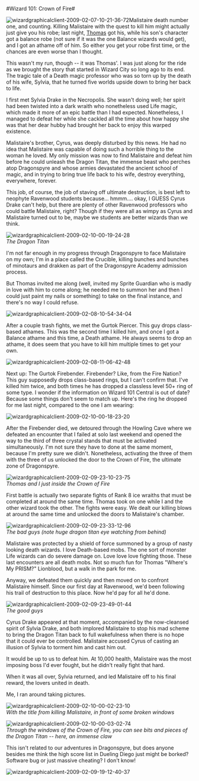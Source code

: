 #Wizard 101: Crown of Fire#

![](http://westkarana.com/wp-content/uploads/2009/02/wizardgraphicalclient-2009-02-07-10-21-36-72.jpg "wizardgraphicalclient-2009-02-07-10-21-36-72")Malistaire death number one, and counting. Killing Malistaire with the quest to kill him might actually just give you his robe; last night, [Thomas](http://thefriendlynecromancer.blogspot.com/) got his, while his son's character got a balance robe (not sure if it was the one Balance wizards would get), and I got an athame off of him. So either you get your robe first time, or the chances are even worse than I thought.

This wasn't my run, though -- it was Thomas'. I was just along for the ride as we brought the story that started in Wizard City so long ago to its end. The tragic tale of a Death magic professor who was so torn up by the death of his wife, Sylvia, that he turned five worlds upside down to bring her back to life.

I first met Sylvia Drake in the Necropolis. She wasn't doing well; her spirit had been twisted into a dark wraith who nonetheless used Life magic, which made it more of an epic battle than I had expected. Nonetheless, I managed to defeat her while she cackled all the time about how happy she was that her dear hubby had brought her back to enjoy this warped existence.

Malistaire's brother, Cyrus, was deeply disturbed by this news. He had no idea that Malistaire was capable of doing such a horrible thing to the woman he loved. My only mission was now to find Malistaire and defeat him before he could unleash the Dragon Titan, the immense beast who perches atop Dragonspyre and whose armies devastated the ancient school of magic, and in trying to bring true life back to his wife, destroy everything, everywhere, forever.

This job, of course, the job of staving off ultimate destruction, is best left to neophyte Ravenwood students because... hmmm.... okay, I GUESS Cyrus Drake can't help, but there are plenty of other Ravenwood professors who could battle Malistaire, right? Though if they were all as wimpy as Cyrus and Malistaire turned out to be, maybe we students are better wizards than we think.

![](http://westkarana.com/wp-content/uploads/2009/02/wizardgraphicalclient-2009-02-10-00-19-24-28.jpg "wizardgraphicalclient-2009-02-10-00-19-24-28")  
*The Dragon Titan*

I'm not far enough in my progress through Dragonspyre to face Malistaire on my own; I'm in a place called the Crucible, killing bunches and bunches of minotaurs and drakken as part of the Dragonspyre Academy admission process.

But Thomas invited me along (well, invited my Sprite Guardian who is madly in love with him to come along; he needed me to summon her and then I could just paint my nails or something) to take on the final instance, and there's no way I could refuse.

![](http://westkarana.com/wp-content/uploads/2009/02/wizardgraphicalclient-2009-02-08-10-54-34-04.jpg "wizardgraphicalclient-2009-02-08-10-54-34-04")

After a couple trash fights, we met the Gurtok Piercer. This guy drops class-based athames. This was the second time I killed him, and once I got a Balance athame and this time, a Death athame. He always seems to drop an athame, it does seem that you have to kill him multiple times to get your own.

![](http://westkarana.com/wp-content/uploads/2009/02/wizardgraphicalclient-2009-02-08-11-06-42-48.jpg "wizardgraphicalclient-2009-02-08-11-06-42-48")

Next up: The Gurtok Firebender. Firebender? Like, from the Fire Nation? This guy supposedly drops class-based rings, but I can't confirm that. I've killed him twice, and both times he has dropped a classless level 50+ ring of some type. I wonder if the information on Wizard 101 Central is out of date? Because some things don't seem to match up. Here's the ring he dropped for me last night, compared to the one I am wearing:

![](http://westkarana.com/wp-content/uploads/2009/02/wizardgraphicalclient-2009-02-10-00-18-23-20.jpg "wizardgraphicalclient-2009-02-10-00-18-23-20")

After the Firebender died, we detoured through the Howling Cave where we defeated an encounter that I failed at solo last weekend and opened the way to the third of three crystal stands that must be activated simultaneously. I'm not sure they have to done at the same moment, because I'm pretty sure we didn't. Nonetheless, activating the three of them with the three of us unlocked the door to the Crown of Fire, the ultimate zone of Dragonspyre.

![](http://westkarana.com/wp-content/uploads/2009/02/wizardgraphicalclient-2009-02-09-23-10-23-75.jpg "wizardgraphicalclient-2009-02-09-23-10-23-75")  
*Thomas and I just inside the Crown of Fire*

First battle is actually two separate fights of Rank 8 ice wraiths that must be completed at around the same time. Thomas took on one while I and the other wizard took the other. The fights were easy. We dealt our killing blows at around the same time and unlocked the doors to Malistaire's chamber.

![](http://westkarana.com/wp-content/uploads/2009/02/wizardgraphicalclient-2009-02-09-23-33-12-96.jpg "wizardgraphicalclient-2009-02-09-23-33-12-96")  
*The bad guys (note huge dragon titan eye watching from behind)*

Malistaire was protected by a shield of force summoned by a group of nasty looking death wizards. I love Death-based mobs. The one sort of monster Life wizards can do severe damage on. Love love love fighting those. These last encounters are all death mobs. Not so much fun for Thomas "Where's My PRISM?" Lionblood, but a walk in the park for me.

Anyway, we defeated them quickly and then moved on to confront Malistaire himself. Since our first day at Ravenwood, we'd been following his trail of destruction to this place. Now he'd pay for all he'd done.

![](http://westkarana.com/wp-content/uploads/2009/02/wizardgraphicalclient-2009-02-09-23-49-01-44.jpg "wizardgraphicalclient-2009-02-09-23-49-01-44")  
*The good guys*

Cyrus Drake appeared at that moment, accompanied by the now-cleansed spirit of Sylvia Drake, and both implored Malistaire to stop his mad scheme to bring the Dragon Titan back to full wakefulness when there is no hope that it could ever be controlled. Malistaire accused Cyrus of casting an illusion of Sylvia to torment him and cast him out.

It would be up to us to defeat him. At 10,000 health, Malistaire was the most imposing boss I'd ever fought, but he didn't really fight that hard.

When it was all over, Sylvia returned, and led Malistaire off to his final reward, the lovers united in death.

Me, I ran around taking pictures.

![](http://westkarana.com/wp-content/uploads/2009/02/wizardgraphicalclient-2009-02-10-00-02-23-10.jpg "wizardgraphicalclient-2009-02-10-00-02-23-10")  
*With the title from killing Malistaire, in front of some broken windows*

![](http://westkarana.com/wp-content/uploads/2009/02/wizardgraphicalclient-2009-02-10-00-03-02-74.jpg "wizardgraphicalclient-2009-02-10-00-03-02-74")  
*Through the windows of the Crown of Fire, you can see bits and pieces of the Dragon Titan -- here, an immense claw*

This isn't related to our adventures in Dragonspyre, but does anyone besides me think the high score list in Dueling Diego just might be borked? Software bug or just massive cheating? I don't know!

![](http://westkarana.com/wp-content/uploads/2009/02/wizardgraphicalclient-2009-02-09-19-12-40-37.jpg "wizardgraphicalclient-2009-02-09-19-12-40-37")


